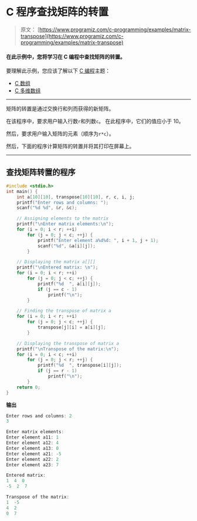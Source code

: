 # C 程序查找矩阵的转置

> 原文： [https://www.programiz.com/c-programming/examples/matrix-transpose](https://www.programiz.com/c-programming/examples/matrix-transpose)

#### 在此示例中，您将学习在 C 编程中查找矩阵的转置。

要理解此示例，您应该了解以下 [C 编程](/c-programming "C tutorial")主题：

*   [C 数组](/c-programming/c-arrays)
*   [C 多维数组](/c-programming/c-multi-dimensional-arrays)

* * *

矩阵的转置是通过交换行和列而获得的新矩阵。

在该程序中，要求用户输入行数`r`和列数`c`。 在此程序中，它们的值应小于 10。

然后，要求用户输入矩阵的元素（顺序为`r*c`）。

然后，下面的程序计算矩阵的转置并将其打印在屏幕上。

* * *

## 查找矩阵转置的程序

```c
#include <stdio.h>
int main() {
    int a[10][10], transpose[10][10], r, c, i, j;
    printf("Enter rows and columns: ");
    scanf("%d %d", &r, &c);

    // Assigning elements to the matrix
    printf("\nEnter matrix elements:\n");
    for (i = 0; i < r; ++i)
        for (j = 0; j < c; ++j) {
            printf("Enter element a%d%d: ", i + 1, j + 1);
            scanf("%d", &a[i][j]);
        }

    // Displaying the matrix a[][]
    printf("\nEntered matrix: \n");
    for (i = 0; i < r; ++i)
        for (j = 0; j < c; ++j) {
            printf("%d  ", a[i][j]);
            if (j == c - 1)
                printf("\n");
        }

    // Finding the transpose of matrix a
    for (i = 0; i < r; ++i)
        for (j = 0; j < c; ++j) {
            transpose[j][i] = a[i][j];
        }

    // Displaying the transpose of matrix a
    printf("\nTranspose of the matrix:\n");
    for (i = 0; i < c; ++i)
        for (j = 0; j < r; ++j) {
            printf("%d  ", transpose[i][j]);
            if (j == r - 1)
                printf("\n");
        }
    return 0;
} 
```

**输出**

```c
Enter rows and columns: 2
3

Enter matrix elements:
Enter element a11: 1
Enter element a12: 4
Enter element a13: 0
Enter element a21: -5
Enter element a22: 2
Enter element a23: 7

Entered matrix:
1  4  0
-5  2  7

Transpose of the matrix:
1  -5
4  2
0  7 
```